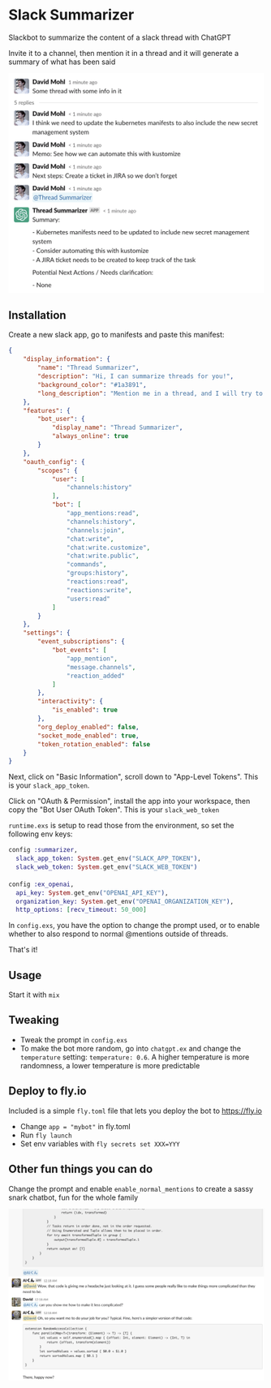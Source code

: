 # Slack Summarizer

Slackbot to summarize the content of a slack thread with ChatGPT

Invite it to a channel, then mention it in a thread and it will generate a summary of what has been said 

![screenshot](screenshot.png)

## Installation

Create a new slack app, go to manifests and paste this manifest: 

```json
{
    "display_information": {
        "name": "Thread Summarizer",
        "description": "Hi, I can summarize threads for you!",
        "background_color": "#1a3891",
        "long_description": "Mention me in a thread, and I will try to give you a concise summary of what has been said. I may not always be correct, but I hope I can help you anyway!\r\n\r\nUsage:\r\n- Invite me to a channel\r\n- In a thread, @Thread Summarizer mention me"
    },
    "features": {
        "bot_user": {
            "display_name": "Thread Summarizer",
            "always_online": true
        }
    },
    "oauth_config": {
        "scopes": {
            "user": [
                "channels:history"
            ],
            "bot": [
                "app_mentions:read",
                "channels:history",
                "channels:join",
                "chat:write",
                "chat:write.customize",
                "chat:write.public",
                "commands",
                "groups:history",
                "reactions:read",
                "reactions:write",
                "users:read"
            ]
        }
    },
    "settings": {
        "event_subscriptions": {
            "bot_events": [
                "app_mention",
                "message.channels",
                "reaction_added"
            ]
        },
        "interactivity": {
            "is_enabled": true
        },
        "org_deploy_enabled": false,
        "socket_mode_enabled": true,
        "token_rotation_enabled": false
    }
}
```

Next, click on "Basic Information", scroll down to "App-Level Tokens". This is your `slack_app_token`.

Click on "OAuth & Permission", install the app into your workspace, then copy the "Bot User OAuth Token". This is your `slack_web_token`

`runtime.exs` is setup to read those from the environment, so set the following env keys: 

```elixir
config :summarizer,
  slack_app_token: System.get_env("SLACK_APP_TOKEN"),
  slack_web_token: System.get_env("SLACK_WEB_TOKEN")

config :ex_openai,
  api_key: System.get_env("OPENAI_API_KEY"),
  organization_key: System.get_env("OPENAI_ORGANIZATION_KEY"),
  http_options: [recv_timeout: 50_000]
```

In `config.exs`, you have the option to change the prompt used, or to enable whether to also respond to normal @mentions outside of threads.


That's it!

## Usage 

Start it with `mix`

## Tweaking

- Tweak the prompt in `config.exs`
- To make the bot more random, go into `chatgpt.ex` and change the `temperature` setting: `temperature: 0.6`. A higher temperature is more randomness, a lower temperature is more predictable

## Deploy to fly.io

Included is a simple `fly.toml` file that lets you deploy the bot to https://fly.io

- Change `app = "mybot"` in fly.toml
- Run `fly launch` 
- Set env variables with `fly secrets set XXX=YYY`

## Other fun things you can do

Change the prompt and enable `enable_normal_mentions` to create a sassy snark chatbot, fun for the whole family 

![aikun](aikun.png)